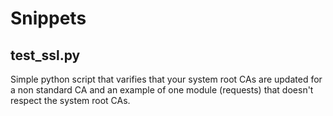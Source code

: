 # Snippets

## test_ssl.py

Simple python script that varifies that your system root CAs are updated for a non standard CA and an example of one module (requests) that doesn't respect the system root CAs.
